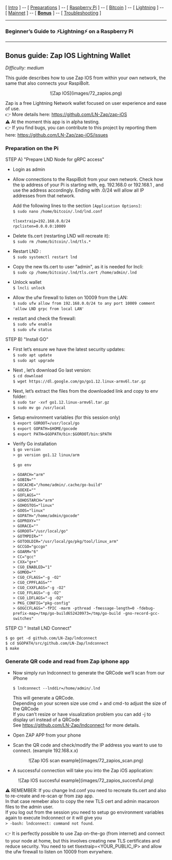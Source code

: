 [ [Intro](README.md) ] -- [ [Preparations](raspibolt_10_preparations.md) ] -- [ [Raspberry Pi](raspibolt_20_pi.md) ] -- [ [Bitcoin](raspibolt_30_bitcoin.md) ] -- [ [Lightning](raspibolt_40_lnd.md) ] -- [ [Mainnet](raspibolt_50_mainnet.md) ] -- [ [**Bonus**](raspibolt_60_bonus.md) ] -- [ [Troubleshooting](raspibolt_70_troubleshooting.md) ]

------

### Beginner’s Guide to ️⚡Lightning️⚡ on a Raspberry Pi

------

## Bonus guide: Zap IOS Lightning Wallet
*Difficulty: medium*

This guide describes how to use Zap IOS from within your own network, the same that also connects your RaspiBolt.

<p align='center'>
![Zap IOS](images/72_zapios.png)
</p>

Zap is a free Lightning Network wallet focused on user experience and ease of use.  
👉 More details here: https://github.com/LN-Zap/zap-iOS  
⚠️ At the moment this app is in alpha testing.  
👉 If you find bugs, you can contribute to this project by reporting them here: https://github.com/LN-Zap/zap-iOS/issues  

### Preparation on the Pi 

STEP A)  "Prepare LND Node for gRPC access"  

* Login as admin 

* Allow connections to the RaspiBolt from your own network. Check how the ip address of your Pi is starting with, eg. 192.168.0 or 192.168.1 , and use the address accordingly. Ending with .0/24 will allow all IP addresses from that network.  

   Add the following lines to the section `[Application Options]`:  
   `$ sudo nano /home/bitcoin/.lnd/lnd.conf` 
   ```
   tlsextraip=192.168.0.0/24
   rpclisten=0.0.0.0:10009
   ```
   
* Delete tls.cert (restarting LND will recreate it):  
  `$ sudo rm /home/bitcoin/.lnd/tls.*`

* Restart LND :  
  `$ sudo systemctl restart lnd`  
  
* Copy the new tls.cert to user "admin", as it is needed for lncli:  
  `$ sudo cp /home/bitcoin/.lnd/tls.cert /home/admin/.lnd`

* Unlock wallet  
  `$ lncli unlock` 

* Allow the ufw firewall to listen on 10009 from the LAN:  
  `$ sudo ufw allow from 192.168.0.0/24 to any port 10009 comment 'allow LND grpc from local LAN'`

* restart and check the firewall:  
  `$ sudo ufw enable`  
  `$ sudo ufw status`  

STEP B)  "Install GO"  

* First let’s ensure we have the latest security updates:  
  `$ sudo apt update`  
  `$ sudo apt upgrade`  
  
* Next , let’s download Go last version:  
  `$ cd download`  
  `$ wget https://dl.google.com/go/go1.12.linux-armv6l.tar.gz`  
  
* Next, let’s extract the files from the downloaded link and copy to env folder:  
  `$ sudo tar -xvf go1.12.linux-armv6l.tar.gz`  
  `$ sudo mv go /usr/local`  
  
* Setup environment variables (for this session only)  
  `$ export GOROOT=/usr/local/go`  
  `$ export GOPATH=$HOME/gocode`  
  `$ export PATH=$GOPATH/bin:$GOROOT/bin:$PATH`  
  
* Verify Go installation  
  `$ go version`  
  ```> go version go1.12 linux/arm```
  
  `$ go env`  
  ```
  > GOARCH="arm"
  > GOBIN=""
  > GOCACHE="/home/admin/.cache/go-build"
  > GOEXE=""
  > GOFLAGS=""
  > GOHOSTARCH="arm"
  > GOHOSTOS="linux"
  > GOOS="linux"
  > GOPATH="/home/admin/gocode"
  > GOPROXY=""
  > GORACE=""
  > GOROOT="/usr/local/go"
  > GOTMPDIR=""
  > GOTOOLDIR="/usr/local/go/pkg/tool/linux_arm"
  > GCCGO="gccgo"
  > GOARM="6"
  > CC="gcc"
  > CXX="g++"
  > CGO_ENABLED="1"
  > GOMOD=""
  > CGO_CFLAGS="-g -O2"
  > CGO_CPPFLAGS=""
  > CGO_CXXFLAGS="-g -O2"
  > CGO_FFLAGS="-g -O2"
  > CGO_LDFLAGS="-g -O2"
  > PKG_CONFIG="pkg-config"
  > GOGCCFLAGS="-fPIC -marm -pthread -fmessage-length=0 -fdebug-prefix-map=/tmp/go-build652420973=/tmp/go-build -gno-record-gcc-switches"
  ```
  
STEP C)  " Install LND Connect"  
  ```
  $ go get -d github.com/LN-Zap/lndconnect
  $ cd $GOPATH/src/github.com/LN-Zap/lndconnect
  $ make
  ```
  
### Generate QR code and read from Zap iphone app

* Now simply run lndconnect to generate the QRCode we’ll scan from our iPhone
  ```
  $ lndconnect --lnddir=/home/admin/.lnd
  ```
  This will generate a QRCode.  
  Depending on your screen size use cmd + and cmd - to adjust the size of the QRCode  
  If you can't resize or have visualization problem you can add -j to display url instead of a QRCode  
  See https://github.com/LN-Zap/lndconnect for more details.  

* Open ZAP APP from your phone  

* Scan the QR code and check/modify the IP address you want to use to connect. (example 192.168.x.x)  

<p align='center'> ![Zap IOS scan example](images/72_zapios_scan.png) </p>

* A successful connection will take you into the Zap iOS application:

<p align='center'> ![Zap IOS succesful example](images/72_zapios_succesful.png) </p>


⚠️
REMEMBER: If you change lnd.conf you need to recreate tls.cert and also to re-create and re-scan qr from zap app.  
         In that case remeber also to copy the new TLS cert and admin macaroon files to the admin user.  
         If you log out from the session you need to setup go environment variables again to execute lndconnect or it will give you  
         `> -bash: lndconnect: command not found`.   

👉 It is perfectly possible to use Zap on-the-go (from internet) and connect to your node at home, but this involves creating new TLS certificates and reduce security. You need to set tlsextraip=<YOUR_PUBLIC_IP> and allow the ufw firewall to listen on 10009 from evrywhere.

